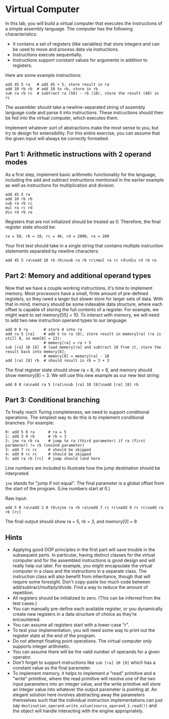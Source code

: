 # Virtual Computer

In this lab, you will build a virtual computer that executes the instructions of a simple assembly language. The computer has the following characteristics:

* It contains a set of registers (like variables) that store integers and can be used to move and process data via instructions.
* Instructions execute sequentially.
* Instructions support constant values for arguments in addition to registers.

Here are some example instructions:

```
add 45 5 ra   # add 45 + 5, store result in ra
add 10 rb rb  # add 10 to rb, store in rb
sub ra rb rc  # subtract ra (50) - rb (10), store the result (40) in rc
```

The assembler should take a newline-separated string of assembly language code and parse it into instructions. These instructions should then be fed into the virtual computer, which executes them.

Implement whatever sort of abstractions make the most sense to you, but try to design for extensibility. For this entire exercise, you can assume that the given input will always be correctly formatted.

## Part 1: Arithmetic instructions with 2 operand modes

As a first step, implement basic arithmetic functionality for the language, including the add and subtract instructions mentioned in the earlier example as well as instructions for multiplication and division.

```
add 45 5 ra
add 10 rb rb
sub ra rb rc
mul ra rc rd
div rd rb re
```

Registers that are not initialized should be treated as 0. Therefore, the final register state should be:

```
ra = 50, rb = 10, rc = 40, rd = 2000, re = 200
```

Your first test should take in a single string that contains multiple instruction statements separated by newline characters:

```
add 45 5 ra\nadd 10 rb rb\nsub ra rb rc\nmul ra rc rd\ndiv rd rb re
```

## Part 2: Memory and additional operand types

Now that we have a couple working instructions, it's time to implement memory. Most processors have a small, finite amount of pre-defined registers, so they need a larger but slower store for larger sets of data. With that in mind, memory should be some indexable data structure, where each offset is capable of storing the full contents of a register. For example, we might want to set memory[55] = 10. To interact with memory, we will need to add two new instruction operand types to our language:

```
add 0 8 ra       # store 8 into ra
add ra 5 [ra]    # add 5 to ra (8), store result in memory[ra] (ra is still 8, so mem[8] = 13);
                 # memory[ra] = ra + 5
sub [ra] 10 [8]  # load memory[ra] and subtract 10 from it, store the result back into memory[8];
                 # memory[8] = memory[ra] - 10
add [ra] [8] rb  # should result in rb = 3 + 3
```

The final register state should show ra = 8, rb = 6, and memory should show memory[8] = 3. We will use this new example as our new test string:

```
add 0 8 ra\nadd ra 5 [ra]\nsub [ra] 10 [8]\nadd [ra] [8] rb
```

## Part 3: Conditional branching

To finally reach Turing completeness, we need to support conditional operations. The simplest way to do this is to implement conditional branches. For example:

```
0: add 5 0 ra      # ra = 5
1: add 3 0 rb      # rb = 3
2: jne ra rb ra    # jump to ra (third parameter) if ra (first parameter) != rb (second parameter)
3: add 7 rc rc     # should be skipped
4: add 9 rc rc     # should be skipped
5: add ra rb [rc]  # jump should land here
```

Line numbers are included to illustrate how the jump destination should be interpreted.

`jne` stands for "jump if not equal". The final parameter is a global offset from the start of the program. (Line numbers start at 0.)

Raw input:

```
add 5 0 ra\nadd 3 0 rb\njne ra rb ra\nadd 7 rc rc\nadd 9 rc rc\nadd ra rb [rc]
```

The final output should show ra = 5, rb = 3, and memory[0] = 8

## Hints

* Applying good OOP principles in the first part will save trouble in the subsequent parts. In particular, having distinct classes for the virtual computer and for the assembled instructions is good design and will really help out later. For example, you might encapsulate the virtual computer in a class and the instructions in a separate class. The instruction class will also benefit from inheritance, though that will require some foresight. Don't copy-paste too much code between add/subtract/multiply/divide. Find a way to reduce the amount of repetition.
* All registers should be initialized to zero. (This can be inferred from the test cases.)
* You can manually pre-define each available register, or you dynamically create new registers in a data structure of choice as they’re encountered.
* You can assume all registers start with a lower-case "r".
* To test your implementation, you will need some way to print out the register state at the end of the program.
* Do not attempt floating point operations. The virtual computer only supports integer arithmetic.
* You can assume there will be the valid number of operands for a given operator.
* Don't forget to support instructions like `sub [ra] 10 [8]` which has a constant value as the final parameter.
* To implement memory, it helps to implement a "read" primitive and a "write" primitive, where the read primitive will resolve one of the two input parameters into an integer value, and the write primitive will store an integer value into whatever the output parameter is pointing at. An elegant solution here involves abstracting away the parameters themselves such that the individual instruction implementations can just say `destination_operand.write_value(source_operand_1.read())` and the object will handle interacting with the engine appropriately.
